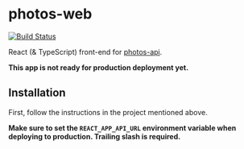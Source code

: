 # photos-web

[![Build Status](https://travis-ci.com/mat-sz/photos-web.svg?branch=master)](https://travis-ci.com/mat-sz/photos-web)

React (& TypeScript) front-end for [photos-api](https://github.com/mat-sz/photos-api).

**This app is not ready for production deployment yet.**

## Installation

First, follow the instructions in the project mentioned above.

**Make sure to set the `REACT_APP_API_URL` environment variable when deploying to production. Trailing slash is required.**